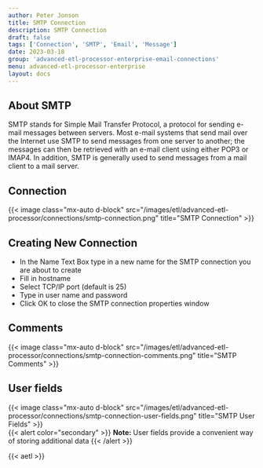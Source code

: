 ```yaml
---
author: Peter Jonson
title: SMTP Connection
description: SMTP Connection
draft: false
tags: ['Connection', 'SMTP', 'Email', 'Message']
date: 2023-03-18
group: 'advanced-etl-processor-enterprise-email-connections'
menu: advanced-etl-processor-enterprise
layout: docs
---
```


## About SMTP

SMTP stands for Simple Mail Transfer Protocol, a protocol for sending e-mail messages between servers. Most e-mail systems that send mail over the Internet use SMTP to send messages from one server to another; the messages can then be retrieved with an e-mail client using either POP3 or IMAP4. In addition, SMTP is generally used to send messages from a mail client to a mail server.

## Connection

{{< image class="mx-auto d-block" src="/images/etl/advanced-etl-processor/connections/smtp-connection.png" title="SMTP Connection" >}}

## Creating New Connection

- In the Name Text Box type in a new name for the SMTP connection you are about to create
- Fill in hostname
- Select TCP/IP port (default is 25)
- Type in user name and password
- Click OK to close the SMTP connection properties window

## Comments

{{< image class="mx-auto d-block"  src="/images/etl/advanced-etl-processor/connections/smtp-connection-comments.png" title="SMTP Comments" >}}

## User fields

{{< image class="mx-auto d-block"  src="/images/etl/advanced-etl-processor/connections/smtp-connection-user-fields.png" title="SMTP User Fields" >}}
\
{{< alert color="secondary" >}}
**Note:** User fields provide a convenient way of storing additional data
{{< /alert >}}

{{< aetl >}}

